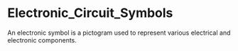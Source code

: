 # Electronic_Circuit_Symbols
 An electronic symbol is a pictogram used to represent various electrical and electronic components.
